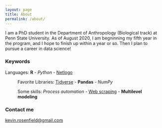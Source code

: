 ```yaml
---
layout: page
title: About
permalink: /about/
---
```

<style type="text/css">
<!--
 .tab { margin-left: 40px; }
-->
</style>

I am  a PhD student in the Department of Anthropology (Biological track) at Penn State University. As of August 2020, I am begninning my fifth year in the program, and I hope to finish up within a year or so. Then I plan to pursue a career in data science!

### Keywords
Languages: <b>R</b> - <i>Python</i> - <u>Netlogo</u>  
<p class="tab">Favorite Libraries: <u>Tidyerse</u> - <b>Pandas</b> - <i>NumPy</i></p> 
<p class="tab"><p class="tab">Some skills: <i>Process automation</i> - <u>Web scraping</u> - <b>Multilevel modeling</b></p></p>

### Contact me

[kevin.rosenfield@gmail.com](mailto:kevin.rosenfield@gmail.com)
